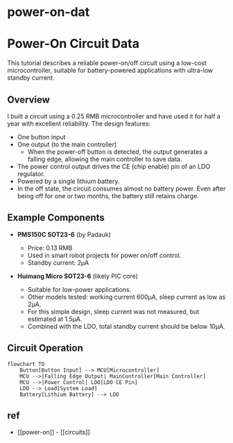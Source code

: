 
# power-on-dat

# Power-On Circuit Data

This tutorial describes a reliable power-on/off circuit using a low-cost microcontroller, suitable for battery-powered applications with ultra-low standby current.

## Overview

I built a circuit using a 0.25 RMB microcontroller and have used it for half a year with excellent reliability. The design features:

- One button input
- One output (to the main controller)
  - When the power-off button is detected, the output generates a falling edge, allowing the main controller to save data.
- The power control output drives the CE (chip enable) pin of an LDO regulator.
- Powered by a single lithium battery.
- In the off state, the circuit consumes almost no battery power. Even after being off for one or two months, the battery still retains charge.

## Example Components

- **PMS150C SOT23-6** (by Padauk)
  - Price: 0.13 RMB
  - Used in smart robot projects for power on/off control.
  - Standby current: 2μA

- **Huimang Micro SOT23-6** (likely PIC core)
  - Suitable for low-power applications.
  - Other models tested: working current 600μA, sleep current as low as 2μA.
  - For this simple design, sleep current was not measured, but estimated at 1.5μA.
  - Combined with the LDO, total standby current should be below 10μA.

## Circuit Operation

```mermaid
flowchart TD
    Button[Button Input] --> MCU[Microcontroller]
    MCU -->|Falling Edge Output| MainController[Main Controller]
    MCU -->|Power Control| LDO[LDO CE Pin]
    LDO --> Load[System Load]
    Battery[Lithium Battery] --> LDO
```


## ref 

- [[power-on]] - [[circuits]]
